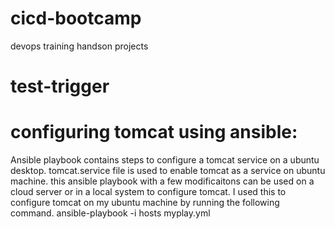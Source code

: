 # cicd-bootcamp
devops training handson projects
# test-trigger
# configuring tomcat using ansible:
Ansible playbook contains steps to configure a tomcat service on a ubuntu desktop. tomcat.service file is used to enable tomcat as a service on ubuntu machine. this ansible playbook with a few modificaitons can be used on a cloud server or in a local system to configure tomcat. I used this to configure tomcat on my ubuntu machine by running the following command.
  ansible-playbook -i hosts myplay.yml

